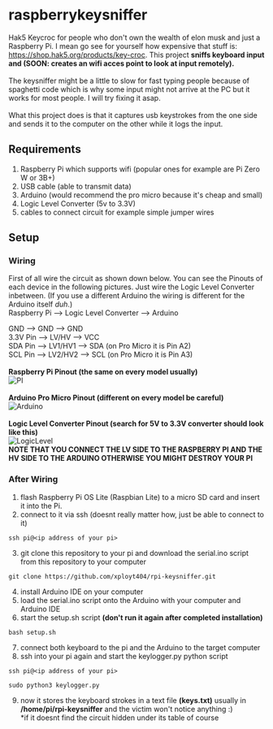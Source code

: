 # raspberrykeysniffer
Hak5 Keycroc for people who don't own the wealth of elon musk and just a Raspberry Pi. I mean go see for yourself how expensive that stuff is: https://shop.hak5.org/products/key-croc. This project **sniffs keyboard input and (SOON: creates an wifi acces point to look at input remotely).** <br/><br/>
The keysniffer might be a little to slow for fast typing people because of spaghetti code which is why some input might not arrive at the PC but it works for most people. I will try fixing it asap.<br/><br/>
What this project does is that it captures usb keystrokes from the one side and sends it to the computer on the other while it logs the input.
## Requirements
1. Raspberry Pi which supports wifi (popular ones for example are Pi Zero W or 3B+)
2. USB cable (able to transmit data)
3. Arduino (would recommend the pro micro because it's cheap and small)
4. Logic Level Converter (5v to 3.3V)
5. cables to connect circuit for example simple jumper wires 

## Setup
### Wiring
First of all wire the circuit as shown down below. You can see the Pinouts of each device in the following pictures. Just wire the Logic Level Converter inbetween. (If you use a different Arduino the wiring is different for the Arduino itself *duh*.) <br/>
  Raspberry Pi -->  Logic Level Converter -->  Arduino<br/>
  
  GND -->            GND    -->               GND<br/>
  3.3V Pin -->      LV/HV   -->               VCC<br/>
  SDA Pin -->       LV1/HV1 -->               SDA (on Pro Micro it is Pin A2)<br/>
  SCL Pin -->       LV2/HV2 -->               SCL (on Pro Micro it is Pin A3)<br/>
  <br/>
  **Raspberry Pi Pinout (the same on every model usually)**<br/>
  ![PI](https://external-content.duckduckgo.com/iu/?u=https%3A%2F%2Ftse1.mm.bing.net%2Fth%3Fid%3DOIP.5w6o5TavjJgsAIlh1BZNBQHaFM%26pid%3DApi&f=1)
  <br/><br/>
  **Arduino Pro Micro Pinout (different on every model be careful)**<br/>
  ![Arduino](https://external-content.duckduckgo.com/iu/?u=https%3A%2F%2Ftse1.mm.bing.net%2Fth%3Fid%3DOIP.4ccj1-oQ7_8lGOeUml67cQHaGL%26pid%3DApi&f=1)
  <br/><br/>
  **Logic Level Converter Pinout (search for 5V to 3.3V converter should look like this)**<br/>
  ![LogicLevel](https://external-content.duckduckgo.com/iu/?u=https%3A%2F%2Ftse2.mm.bing.net%2Fth%3Fid%3DOIP.jq4Lwx2Q2INxi24Z5HDjzAHaHa%26pid%3DApi&f=1)<br/>
  **NOTE THAT YOU CONNECT THE LV SIDE TO THE RASPBERRY PI AND THE HV SIDE TO THE ARDUINO OTHERWISE YOU MIGHT DESTROY YOUR PI** <br/>
### After Wiring
1. flash Raspberry Pi OS Lite (Raspbian Lite) to a micro SD card and insert it into the Pi.
2. connect to it via ssh (doesnt really matter how, just be able to connect to it)
```
ssh pi@<ip address of your pi>
```
3. git clone this repository to your pi and download the serial.ino script from this repository to your computer
```
git clone https://github.com/xployt404/rpi-keysniffer.git
```
4. install Arduino IDE on your computer
5. load the serial.ino script onto the Arduino with your computer and Arduino IDE
6. start the setup.sh script **(don't run it again after completed installation)**
```
bash setup.sh
```
7. connect both keyboard to the pi and the Arduino to the target computer
8. ssh into your pi again and start the keylogger.py python script
```
ssh pi@<ip address of your pi>
```
```
sudo python3 keylogger.py
```
9. now it stores the keyboard strokes in a text file **(keys.txt)** usually in **/home/pi/rpi-keysniffer** and the victim won't notice anything :) <br/>*if it doesnt find the circuit hidden under its table of course 
